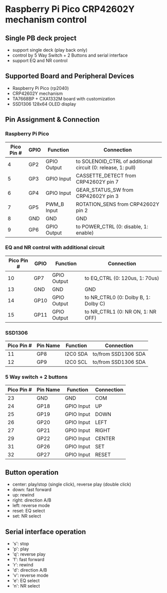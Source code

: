 # Raspberry Pi Pico CRP42602Y mechanism control

## Single PB deck project
* support single deck (play back only)
* control by 5 Way Switch + 2 Buttons and serial interface
* support EQ and NR control

## Supported Board and Peripheral Devices
* Raspberry Pi Pico (rp2040)
* CRP42602Y mechanism
* TA7668BP + CXA1332M board with customization
* SSD1306 128x64 OLED display

## Pin Assignment & Connection
### Raspberry Pi Pico
| Pico Pin # | GPIO | Function | Connection |
----|----|----|----
| 4 | GP2 | GPIO Output | to SOLENOID_CTRL of additional circuit (0: release, 1: pull) |
| 5 | GP3 | GPIO Input | CASSETTE_DETECT from CRP42602Y pin 7 |
| 6 | GP4 | GPIO Input | GEAR_STATUS_SW from CRP42602Y pin 3 |
| 7 | GP5 | PWM_B Input | ROTATION_SENS from CRP42602Y pin 2 |
| 8 | GND | GND | GND |
| 9 | GP6 | GPIO Output | to POWER_CTRL (0: disable, 1: enable) |

### EQ and NR control with additional circuit
| Pico Pin # | GPIO | Function | Connection |
----|----|----|----
| 10 | GP7 | GPIO Output | to EQ_CTRL (0: 120us, 1: 70us) |
| 13 | GND | GND | GND |
| 14 | GP10 | GPIO Output | to NR_CTRL0 (0: Dolby B, 1: Dolby C) |
| 15 | GP11 | GPIO Output | to NR_CTRL1 (0: NR ON, 1: NR OFF) |

### SSD1306
| Pico Pin # | Pin Name | Function | Connection |
----|----|----|----
| 11 | GP8 | I2C0 SDA | to/from SSD1306 SDA |
| 12 | GP9 | I2C0 SCL | to/from SSD1306 SDA |

### 5 Way switch + 2 buttons
| Pico Pin # | Pin Name | Function | Connection |
----|----|----|----
| 23 | GND | GND | COM |
| 24 | GP18 | GPIO Input | UP |
| 25 | GP19 | GPIO Input | DOWN |
| 26 | GP20 | GPIO Input | LEFT |
| 27 | GP21 | GPIO Input | RIGHT |
| 29 | GP22 | GPIO Input | CENTER |
| 31 | GP26 | GPIO Input | SET |
| 32 | GP27 | GPIO Input | RESET |

## Button operation
* center: play/stop (single click), reverse play (double click)
* down: fast forward
* up: rewind
* right: direction A/B
* left: reverse mode
* reset: EQ select
* set: NR select

## Serial interface operation
* 's': stop
* 'p': play
* 'q': reverse play
* 'f': fast forward
* 'r': rewind
* 'd': direction A/B
* 'v': reverse mode
* 'e': EQ select
* 'n': NR select